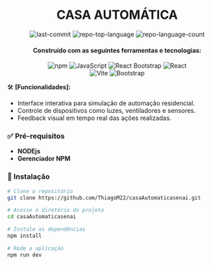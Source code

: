 <div align="center">
  <h1>CASA AUTOMÁTICA</h1>

  <img alt="last-commit" src="https://img.shields.io/github/last-commit/ThiagoM22/casaAutomaticasenai?style=flat&logo=git&logoColor=white&color=0080ff">
  <img alt="repo-top-language" src="https://img.shields.io/github/languages/top/ThiagoM22/casaAutomaticasenai?style=flat&color=0080ff">
  <img alt="repo-language-count" src="https://img.shields.io/github/languages/count/ThiagoM22/casaAutomaticasenai?style=flat&color=0080ff">

  <h4> Construído com as seguintes ferramentas e tecnologias:</h4>
  <img alt="npm" src="https://img.shields.io/badge/npm-CB3837.svg?style=flat&logo=npm&logoColor=white">
  <img alt="JavaScript" src="https://img.shields.io/badge/JavaScript-F7DF1E.svg?style=flat&logo=JavaScript&logoColor=black">
  <img alt="React Bootstrap" src="https://img.shields.io/badge/React%20Bootstrap-41E0FD.svg?style=flat&logo=React-Bootstrap&logoColor=black">
  <img alt="React" src="https://img.shields.io/badge/React-61DAFB.svg?style=flat&logo=React&logoColor=black">
  <br>
  <img alt="Vite" src="https://img.shields.io/badge/Vite-646CFF.svg?style=flat&logo=Vite&logoColor=white">
  <img alt="Bootstrap" src="https://img.shields.io/badge/Bootstrap-7952B3.svg?style=flat&logo=Bootstrap&logoColor=white">
</div>

🛠️ **[Funcionalidades]:**
- Interface interativa para simulação de automação residencial. <br />
- Controle de dispositivos como luzes, ventiladores e sensores. <br />
- Feedback visual em tempo real das ações realizadas.

### ✅ Pré-requisitos

- **NODEjs**
- **Gerenciador NPM**

### 💾 Instalação

```bash
# Clone o repositório
git clone https://github.com/ThiagoM22/casaAutomaticasenai.git

# Acesse o diretório do projeto
cd casaAutomaticasenai

# Instale as dependências
npm install

# Rode a aplicação
npm run dev


